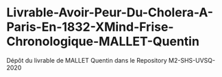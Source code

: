 # Livrable-Avoir-Peur-Du-Cholera-A-Paris-En-1832-XMind-Frise-Chronologique-MALLET-Quentin
Dépôt du livrable de MALLET Quentin dans le Repository M2-SHS-UVSQ-2020
